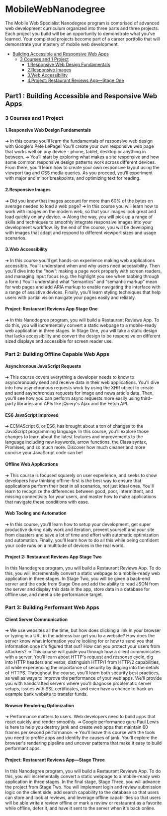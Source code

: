 # MobileWebNanodegree

The Mobile Web Specialist Nanodegree program is comprised of advanced web development curriculum organized into three parts and three projects. Each project you build will be an opportunity to demonstrate what you’ve learned. Your completed projects become part of a career portfolio that will demonstrate your mastery of mobile web development.

<!-- toc -->

- [Building Accessible and Responsive Web Apps](#heading)
  * [3 Courses and 1 Project](#3courses-and-1project)
    + [1.Responsive Web Design Fundamentals](#1responsive-web-design-fundamentals)
    + [2.Responsive Images](#2responsive-images)
    + [3.Web Accessibility](#3web-accessibility)
    + [4.Project: Restaurant Reviews App—Stage One](#4project-restaurant-reviews-app—stage-one)
    
## Part1 :   Building   Accessible   and   Responsive   Web   Apps

### 3 Courses and 1 Project
#### 1.Responsive Web Design Fundamentals
➔ In   this   course   you'll   learn   the   fundamentals   of   responsive   web design   with   Google's   Pete   LePage!   You'll   create   your   own responsive   web   page   that   works   well   on   any   device   -   phone, tablet,   desktop   or   anything   in   between.
➔ You’ll   start   by   exploring   what   makes   a   site   responsive   and   how some   common   responsive   design   patterns   work   across different   devices.   From   there,   you’ll   learn   how   to   create   your own   responsive   layout   using   the   viewport   tag   and   CSS   media queries.   As   you   proceed,   you’ll   experiment   with   major   and minor   breakpoints,   and   optimizing   text   for   reading.

#### 2.Responsive Images

➔ Did   you   know   that   images   account   for   more   than   60%   of   the bytes   on   average   needed   to   load   a   web   page?
➔ In   this   course   you   will   learn   how   to   work   with   images   on   the modern   web,   so   that   your   images   look   great   and   load   quickly   on any   device.
➔ Along   the   way,   you   will   pick   up   a   range   of   skills   and   techniques to   smoothly   integrate   responsive   images   into   your   development workflow.   By   the   end   of   the   course,   you   will   be   developing   with images   that   adapt   and   respond   to   different   viewport   sizes   and usage   scenarios.

#### 3.Web Accessibility

➔ In   this   course   you’ll   get   hands-on   experience   making   web applications   accessible.   You’ll   understand   when   and   why   users need   accessibility.   Then   you’ll   dive   into   the   “how”:   making   a page   work   properly   with   screen   readers,   and   managing   input focus   (e.g.   the   highlight   you   see   when   tabbing   through   a   form.) You’ll   understand   what   “semantics”   and   “semantic   markup” mean   for   web   pages   and   add   ARIA   markup   to   enable   navigating the   interface   with   a   range   of   assistive   devices.   Finally,   you’ll learn   styling   techniques   that   help   users   with   partial   vision navigate   your   pages   easily   and   reliably.

#### Project: Restaurant Reviews App Stage One

➔ In   this   Nanodegree   program,   you   will   build   a   Restaurant   Reviews   App.   To   do   this,   you   will   incrementally convert   a   static   webpage   to   a   mobile-ready   web   application   in   three   stages.   In   Stage   One,   you   will   take   a static   design   that   lacks   accessibility   and   convert   the   design   to   be   responsive   on   different   sized   displays   and accessible   for   screen   reader   use.

### Part 2: Building Offline Capable Web Apps

#### Asynchronous JavaScript Requests

➔ This   course   covers   everything   a   developer   needs   to   know   to asynchronously   send   and   receive   data   in   their   web   applications. You'll   dive   into   how   asynchronous   requests   work   by   using   the XHR   object   to   create   and   send   asynchronous   requests   for   image and   news   article   data.   Then,   you'll   see   how   you   can   perform async   requests   more   easily   using   third-party   libraries   and   APIs like   jQuery's   Ajax   and   the   Fetch   API.

#### ES6 JavaScript Improved

➔ ECMAScript   6,   or   ES6,   has   brought   about   a   ton   of   changes   to   the JavaScript   programming   language.   In   this   course,   you'll   explore those   changes   to   learn   about   the   latest   features   and improvements   to   the   language   including   new   keywords,   arrow functions,   the   Class   syntax,   Promises,   and   so   much   more. Discover   how   much   cleaner   and   more   concise   your   JavaScript code   can   be!

#### Offline Web Applications

➔ This   course   is   focused   squarely   on   user   experience,   and   seeks to   show   developers   how   thinking   offline-first   is   the   best   way   to ensure   that   applications   perform   their   best   in   all   scenarios,   not just   ideal   ones.   You'll   learn   to   recognize   the   differences   between good,   poor,   intermittent,   and   missing   connectivity   for   your users,   and   master   how   to   make   applications   that   navigate   these conditions   with   ease.

#### Web Tooling and Automation

➔ In   this   course,   you’ll   learn   how   to   setup   your   development,   get super   productive   during   daily   work   and   iteration,   prevent yourself   and   your   site   from   disasters   and   save   a   lot   of   time   and effort   with   automatic   optimization   and   automation.   Finally,   you’ll learn   how   to   do   all   this   while   being   confident   your   code   runs   on a   multitude   of   devices   in   the   real   world.

#### Project 2: Restaurant Reviews App Stage Two

In   this   Nanodegree   program,   you   will   build   a   Restaurant   Reviews   App.   To   do   this,   you   will   incrementally convert   a   static   webpage   to   a   mobile-ready   web   application   in   three   stages.   In   Stage   Two,   you   will   be   given   a back-end   server   and   the   code   from   Stage   One   and   add   the   ability   to   read   JSON   from   the   server   and   display this   data   in   the   app,   store   data   in   a   database   for   offline   use,   and   meet   a   site   performance   target.

### Part 3: Building Performant Web Apps

#### Client Server Communication

➔ We   use   websites   all   the   time,   but   how   does   clicking   a   link   in   your browser   or   typing   in   a   URL   in   the   address   bar   get   you   to   a website?   How   does   the   server   know   what   information   you're looking   for   or   how   to   send   you   that   information   once   it's   figured that   out?   How   can   you   protect   your   users   from   attackers?
➔ This   course   will   guide   you   through   how   a   client   communicates with   a   server.   You'll   learn   about   HTTP's   request   and   response cycle,   dig   into   HTTP   headers   and   verbs,   distinguish   HTTP/1   from HTTP/2   capabilities,   all   while   experiencing   the   importance   of security   by   digging   into   the   details   of   HTTPS.   Throughout   the course,   you'll   learn   both   security   best   practices,   as   well   as   ways to   improve   the   performance   of   your   web   apps.   We'll   provide you   with   handcrafted   servers   where   you'll   diagnose   problematic server   setups,   issues   with   SSL   certificates,   and   even   have   a chance   to   hack   an   example   bank   website   to   transfer   funds.

#### Browser Rendering Optimization

➔ Performance   matters   to   users.   Web   developers   need   to   build apps   that   react   quickly   and   render   smoothly.
➔ Google   performance   guru   Paul   Lewis   is   here   to   help   you   destroy jank   and   create   web   apps   that   maintain   60   frames   per   second performance.
➔ You'll   leave   this   course   with   the   tools   you   need   to   profile   apps and   identify   the   causes   of   jank.   You'll   explore   the   browser's rendering   pipeline   and   uncover   patterns   that   make   it   easy   to build   performant   apps.

#### Project: Restaurant Reviews App—Stage Three

In   this   Nanodegree   program,   you   will   build   a   Restaurant   Reviews   App.   To   do   this,   you   will   incrementally convert   a   static   webpage   to   a   mobile-ready   web   application   in   three   stages.   In   the   final   stage,   Stage   Three, you   will   advance   the   project   from   Stage   Two.   You   will   implement   login   and   review   submission   logic   on   the client   side,   add   search   capability   to   the   database   so   that   users   can   store   and   look   at   reviews,   and   leverage offline   capabilities   so   that   users   will   be   able   write   a   review   offline   or   mark   a   review   or   restaurant   as   a favorite   while   offline,   defer   it,   and   have   it   sent   to   the   server   when   it's   back   online.





